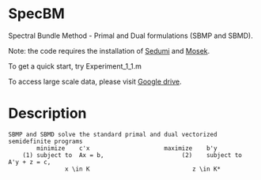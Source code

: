 # SpecBM
Spectral Bundle Method - Primal and Dual formulations (SBMP and SBMD).

Note: the code requires the installation of [Sedumi](https://sedumi.ie.lehigh.edu/) and [Mosek](https://www.mosek.com/).

To get a quick start, try Experiment_1_1.m


To access large scale data, please visit [Google drive](https://drive.google.com/drive/folders/101KqJ56fwcZMuYuTTpwUASnevcnB2frt?usp=drive_link).


# Description
```setup
SBMP and SBMD solve the standard primal and dual vectorized semidefinite programs
		minimize 	c'x						maximize 	b'y
	(1)	subject to	Ax = b,				         (2)	subject to	A'y + z = c,	
				x \in K								z \in K*
```
